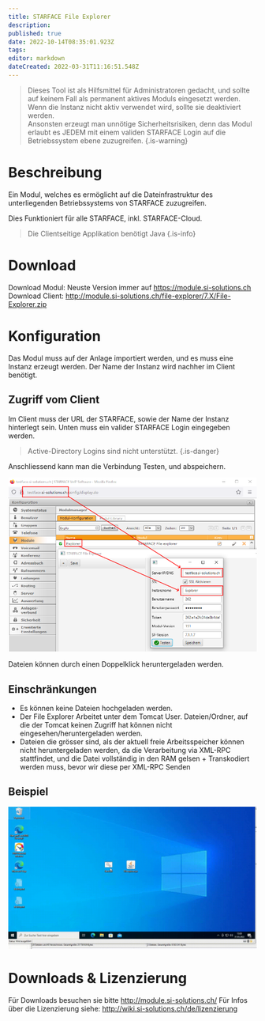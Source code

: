 ```yaml
---
title: STARFACE File Explorer
description: 
published: true
date: 2022-10-14T08:35:01.923Z
tags: 
editor: markdown
dateCreated: 2022-03-31T11:16:51.548Z
---
```


> Dieses Tool ist als Hilfsmittel für Administratoren gedacht, und sollte auf keinem Fall als permanent aktives Moduls eingesetzt werden. <br/> Wenn die Instanz nicht aktiv verwendet wird, sollte sie deaktiviert werden. <br/> Ansonsten erzeugt man unnötige Sicherheitsrisiken, denn das Modul erlaubt es JEDEM mit einem validen STARFACE Login auf die Betriebssystem ebene zuzugreifen.
{.is-warning}


# Beschreibung
Ein Modul, welches es ermöglicht auf die Dateinfrastruktur des unterliegenden Betriebssystems von STARFACE zuzugreifen.

Dies Funktioniert für alle STARFACE, inkl. STARFACE-Cloud.

> Die Clientseitige Applikation benötigt Java
{.is-info}

# Download
Download Modul: Neuste Version immer auf https://module.si-solutions.ch
Download Client: http://module.si-solutions.ch/file-explorer/7.X/File-Explorer.zip


# Konfiguration
Das Modul muss auf der Anlage importiert werden, und es muss eine Instanz erzeugt werden. 
Der Name der Instanz wird nachher im Client benötigt.

## Zugriff vom Client
Im Client muss der URL der STARFACE, sowie der Name der Instanz hinterlegt sein.
Unten muss ein valider STARFACE Login eingegeben werden.

> Active-Directory Logins sind nicht unterstützt.
{.is-danger}

Anschliessend kann man die Verbindung Testen, und abspeichern.

![Setup.png](/uploads/file-explorer/Setup.png)

Dateien können durch einen Doppelklick heruntergeladen werden.

## Einschränkungen
- Es können keine Dateien hochgeladen werden.
- Der File Explorer Arbeitet unter dem Tomcat User. Dateien/Ordner, auf die der Tomcat keinen Zugriff hat können nicht eingesehen/heruntergeladen werden.
- Dateien die grösser sind, als der aktuell freie Arbeitsspeicher können nicht heruntergeladen werden, da die Verarbeitung via XML-RPC stattfindet, und die Datei vollständig in den RAM gelsen + Transkodiert werden muss, bevor wir diese per XML-RPC Senden

## Beispiel

![Example.gif](/uploads/file-explorer/Example.gif)

# Downloads & Lizenzierung
Für Downloads besuchen sie bitte http://module.si-solutions.ch/
Für Infos über die Lizenzierung siehe: http://wiki.si-solutions.ch/de/lizenzierung